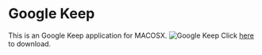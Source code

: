 # Google Keep
This is an Google Keep application for MACOSX.
![Google Keep](http://i.imgur.com/IQ5bxIU.png)
Click [here](https://www.mehla.in/apps/google-keep.dmg) to download.
